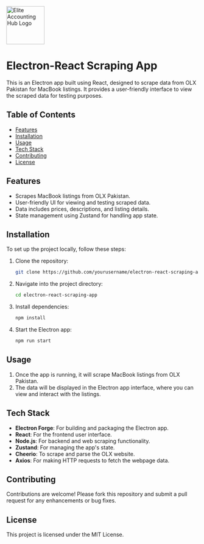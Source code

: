 <p>
  <img src="https://github.com/user-attachments/assets/47e25a20-c159-4d42-b448-d269d1dddeff" alt="Elite Accounting Hub Logo" width="100" height="100">
</p>

# Electron-React Scraping App

This is an Electron app built using React, designed to scrape data from OLX Pakistan for MacBook listings. It provides a user-friendly interface to view the scraped data for testing purposes.

## Table of Contents

- [Features](#features)
- [Installation](#installation)
- [Usage](#usage)
- [Tech Stack](#tech-stack)
- [Contributing](#contributing)
- [License](#license)

## Features

- Scrapes MacBook listings from OLX Pakistan.
- User-friendly UI for viewing and testing scraped data.
- Data includes prices, descriptions, and listing details.
- State management using Zustand for handling app state.

## Installation

To set up the project locally, follow these steps:

1. Clone the repository:

   ```bash
   git clone https://github.com/yourusername/electron-react-scraping-app.git
   ```

2. Navigate into the project directory:

   ```bash
   cd electron-react-scraping-app
   ```

3. Install dependencies:

   ```bash
   npm install
   ```

4. Start the Electron app:

   ```bash
   npm run start
   ```

## Usage

1. Once the app is running, it will scrape MacBook listings from OLX Pakistan.
2. The data will be displayed in the Electron app interface, where you can view and interact with the listings.

## Tech Stack

- **Electron Forge**: For building and packaging the Electron app.
- **React**: For the frontend user interface.
- **Node.js**: For backend and web scraping functionality.
- **Zustand**: For managing the app's state.
- **Cheerio**: To scrape and parse the OLX website.
- **Axios**: For making HTTP requests to fetch the webpage data.

## Contributing

Contributions are welcome! Please fork this repository and submit a pull request for any enhancements or bug fixes.

## License

This project is licensed under the MIT License.
